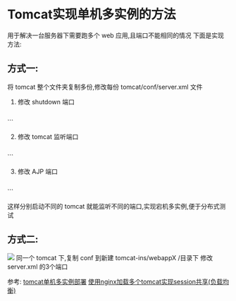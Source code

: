 # Tomcat实现单机多实例的方法
用于解决一台服务器下需要跑多个 web 应用,且端口不能相同的情况
下面是实现方法:

## 方式一:
将 tomcat 整个文件夹复制多份,修改每份 tomcat/conf/server.xml 文件

1. 修改 shutdown 端口

    ```
<!--  修改port端口：18888 两个tomcat不能重复，端口随意，别太小-->
<Server port="18888" shutdown="SHUTDOWN">
    ```

2. 修改 tomcat 监听端口

    ```
<!-- port="28888" tomcat监听端口，随意设置，别太小 -->
<Connector port="28888" protocol="HTTP/1.1" connectionTimeout="20000" redirectPort="8443" />
    ```
    
3. 修改 AJP 端口

    ```
<Connector port="8888" protocol="AJP/1.3" redirectPort="8443" />
	```

这样分别启动不同的 tomcat 就能监听不同的端口,实现宕机多实例,便于分布式测试

## 方式二:

![](http://7xr3bu.com1.z0.glb.clouddn.com/2016-08-11-2016-08-11-14-36-49.jpg)
同一个 tomcat 下,复制 conf 到新建 tomcat-ins/webappX /目录下
修改 server.xml 的3个端口

参考:
[tomcat单机多实例部署](http://www.cnblogs.com/_popc/p/4167516.html)
[使用nginx加载多个tomcat实现session共享(负载均衡)](http://www.cnblogs.com/weixing0317/p/5238598.html)

